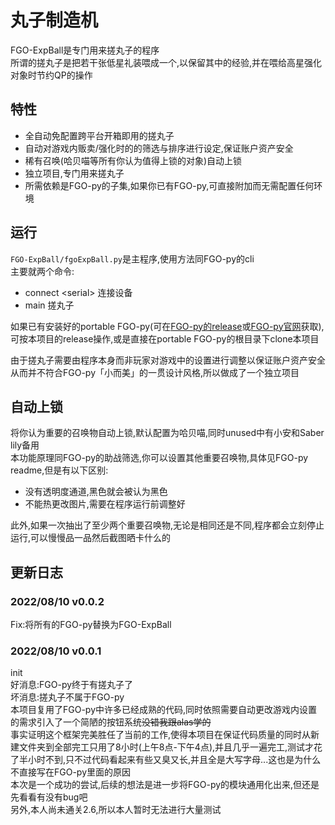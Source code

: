 # 丸子制造机

FGO-ExpBall是专门用来搓丸子的程序  
所谓的搓丸子是把若干张低星礼装喂成一个,以保留其中的经验,并在喂给高星强化对象时节约QP的操作

## 特性

- 全自动免配置跨平台开箱即用的搓丸子  
- 自动对游戏内贩卖/强化时的的筛选与排序进行设定,保证账户资产安全  
- 稀有召唤(哈贝喵等所有你认为值得上锁的对象)自动上锁  
- 独立项目,专门用来搓丸子
- 所需依赖是FGO-py的子集,如果你已有FGO-py,可直接附加而无需配置任何环境  

## 运行

`FGO-ExpBall/fgoExpBall.py`是主程序,使用方法同FGO-py的cli  
主要就两个命令:

- connect \<serial\>  连接设备  
- main                搓丸子

如果已有安装好的portable FGO-py(可在[FGO-py的release](https://github.com/hgjazhgj/FGO-py/releases/tag/v2022.06.12)或[FGO-py官网](https://fgo-py.hgjazhgj.top/)获取),可按本项目的release操作,或是直接在portable FGO-py的根目录下clone本项目

由于搓丸子需要由程序本身而非玩家对游戏中的设置进行调整以保证账户资产安全从而并不符合FGO-py「小而美」的一贯设计风格,所以做成了一个独立项目

## 自动上锁

将你认为重要的召唤物自动上锁,默认配置为哈贝喵,同时unused中有小安和Saber lily备用  
本功能原理同FGO-py的助战筛选,你可以设置其他重要召唤物,具体见FGO-py readme,但是有以下区别:  

- 没有透明度通道,黑色就会被认为黑色  
- 不能热更改图片,需要在程序运行前调整好  

此外,如果一次抽出了至少两个重要召唤物,无论是相同还是不同,程序都会立刻停止运行,可以慢慢品一品然后截图晒卡什么的  

## 更新日志

### 2022/08/10 v0.0.2

Fix:将所有的FGO-py替换为FGO-ExpBall  

### 2022/08/10 v0.0.1

init  
好消息:FGO-py终于有搓丸子了  
坏消息:搓丸子不属于FGO-py  
本项目复用了FGO-py中许多已经成熟的代码,同时依照需要自动更改游戏内设置的需求引入了一个简陋的按钮系统~~没错我跟alas学的~~  
事实证明这个框架完美胜任了当前的工作,使得本项目在保证代码质量的同时从新建文件夹到全部完工只用了8小时(上午8点-下午4点),并且几乎一遍完工,测试才花了半小时不到,只不过代码看起来有些又臭又长,并且全是大写字母...这也是为什么不直接写在FGO-py里面的原因  
本次是一个成功的尝试,后续的想法是进一步将FGO-py的模块通用化出来,但还是先看看有没有bug吧  
另外,本人尚未通关2.6,所以本人暂时无法进行大量测试  
